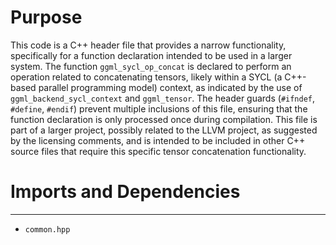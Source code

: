 # Purpose
This code is a C++ header file that provides a narrow functionality, specifically for a function declaration intended to be used in a larger system. The function `ggml_sycl_op_concat` is declared to perform an operation related to concatenating tensors, likely within a SYCL (a C++-based parallel programming model) context, as indicated by the use of `ggml_backend_sycl_context` and `ggml_tensor`. The header guards (`#ifndef`, `#define`, `#endif`) prevent multiple inclusions of this file, ensuring that the function declaration is only processed once during compilation. This file is part of a larger project, possibly related to the LLVM project, as suggested by the licensing comments, and is intended to be included in other C++ source files that require this specific tensor concatenation functionality.
# Imports and Dependencies

---
- `common.hpp`


